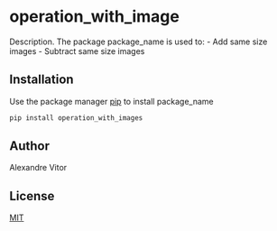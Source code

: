 # operation_with_image

Description. 
The package package_name is used to:
	- Add same size images
	- Subtract same size images

## Installation

Use the package manager [pip](https://pip.pypa.io/en/stable/) to install package_name

```bash
pip install operation_with_images
```

## Author
Alexandre Vitor

## License
[MIT](https://choosealicense.com/licenses/mit/)